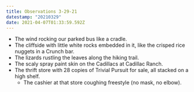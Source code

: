 ```yaml
---
title: Observations 3-29-21
datestamp: "20210329"
date: 2021-04-07T01:33:59.592Z
---
```

- The wind rocking our parked bus like a cradle.
- The cliffside with little white rocks embedded in it, like the crisped rice nuggets in a Crunch bar.
- The lizards rustling the leaves along the hiking trail.
- The scaly spray paint skin on the Cadillacs at Cadillac Ranch.
- The thrift store with 28 copies of Trivial Pursuit for sale, all stacked on a high shelf.
	- The cashier at that store coughing freestyle (no mask, no elbow).